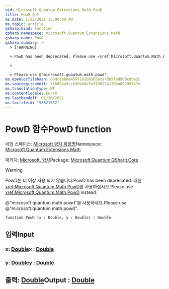 ```yaml
---
uid: Microsoft.Quantum.Extensions.Math.PowD
title: PowD 함수
ms.date: 1/23/2021 12:00:00 AM
ms.topic: article
qsharp.kind: function
qsharp.namespace: Microsoft.Quantum.Extensions.Math
qsharp.name: PowD
qsharp.summary: >-
  > [!WARNING]

  > PowD has been deprecated. Please use <xref:Microsoft.Quantum.Math.PowD> instead.

  >

  > Please use @"microsoft.quantum.math.powd".
ms.openlocfilehash: 68dc1abbe459f191b6305ece7d65f6d908cdba2c
ms.sourcegitcommit: 71605ea9cc630e84e7ef29027e1f0ea06299747e
ms.translationtype: MT
ms.contentlocale: ko-KR
ms.lasthandoff: 01/26/2021
ms.locfileid: "98821532"
---
```

# <a name="powd-function"></a><span data-ttu-id="c0ef0-102">PowD 함수</span><span class="sxs-lookup"><span data-stu-id="c0ef0-102">PowD function</span></span>

<span data-ttu-id="c0ef0-103">네임 스페이스: [Microsoft 양자 확장명](xref:Microsoft.Quantum.Extensions.Math)</span><span class="sxs-lookup"><span data-stu-id="c0ef0-103">Namespace: [Microsoft.Quantum.Extensions.Math](xref:Microsoft.Quantum.Extensions.Math)</span></span>

<span data-ttu-id="c0ef0-104">패키지: [Microsoft. 양자](https://nuget.org/packages/Microsoft.Quantum.QSharp.Core)</span><span class="sxs-lookup"><span data-stu-id="c0ef0-104">Package: [Microsoft.Quantum.QSharp.Core](https://nuget.org/packages/Microsoft.Quantum.QSharp.Core)</span></span>


> [!WARNING]
> <span data-ttu-id="c0ef0-105">PowD는 더 이상 사용 되지 않습니다.</span><span class="sxs-lookup"><span data-stu-id="c0ef0-105">PowD has been deprecated.</span></span> <span data-ttu-id="c0ef0-106">대신 <xref:Microsoft.Quantum.Math.PowD>를 사용하십시오.</span><span class="sxs-lookup"><span data-stu-id="c0ef0-106">Please use <xref:Microsoft.Quantum.Math.PowD> instead.</span></span>
>
> <span data-ttu-id="c0ef0-107">@"microsoft.quantum.math.powd"을 사용하세요.</span><span class="sxs-lookup"><span data-stu-id="c0ef0-107">Please use @"microsoft.quantum.math.powd".</span></span>



```qsharp
function PowD (x : Double, y : Double) : Double
```


## <a name="input"></a><span data-ttu-id="c0ef0-108">입력</span><span class="sxs-lookup"><span data-stu-id="c0ef0-108">Input</span></span>

### <a name="x--double"></a><span data-ttu-id="c0ef0-109">x: [Double](xref:microsoft.quantum.lang-ref.double)</span><span class="sxs-lookup"><span data-stu-id="c0ef0-109">x : [Double](xref:microsoft.quantum.lang-ref.double)</span></span>




### <a name="y--double"></a><span data-ttu-id="c0ef0-110">y: [Double](xref:microsoft.quantum.lang-ref.double)</span><span class="sxs-lookup"><span data-stu-id="c0ef0-110">y : [Double](xref:microsoft.quantum.lang-ref.double)</span></span>





## <a name="output--double"></a><span data-ttu-id="c0ef0-111">출력: [Double](xref:microsoft.quantum.lang-ref.double)</span><span class="sxs-lookup"><span data-stu-id="c0ef0-111">Output : [Double](xref:microsoft.quantum.lang-ref.double)</span></span>

